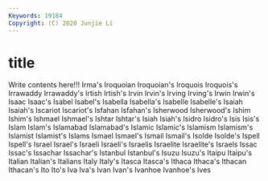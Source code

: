 ```yaml
---
Keywords: 19184
Copyright: (C) 2020 Junjie Li
---
```


# title

Write contents here!!!
Irma's
Iroquoian 
Iroquoian's 
Iroquois 
Iroquois's 
Irrawaddy 
Irrawaddy's 
Irtish 
Irtish's 
Irvin 
Irvin's
Irving 
Irving's 
Irwin 
Irwin's 
Isaac 
Isaac's 
Isabel 
Isabel's 
Isabella 
Isabella's
Isabelle 
Isabelle's 
Isaiah 
Isaiah's 
Iscariot 
Iscariot's 
Isfahan 
Isfahan's 
Isherwood 
Isherwood's
Ishim 
Ishim's 
Ishmael 
Ishmael's 
Ishtar 
Ishtar's 
Isiah 
Isiah's 
Isidro 
Isidro's
Isis 
Isis's 
Islam 
Islam's 
Islamabad 
Islamabad's 
Islamic 
Islamic's 
Islamism 
Islamism's
Islamist 
Islamist's 
Islams 
Ismael 
Ismael's 
Ismail 
Ismail's 
Isolde 
Isolde's 
Ispell
Ispell's 
Israel 
Israel's 
Israeli 
Israeli's 
Israelis 
Israelite 
Israelite's 
Israels 
Issac
Issac's 
Issachar 
Issachar's 
Istanbul 
Istanbul's 
Isuzu 
Isuzu's 
Itaipu 
Itaipu's 
Italian
Italian's 
Italians 
Italy 
Italy's 
Itasca 
Itasca's 
Ithaca 
Ithaca's 
Ithacan 
Ithacan's
Ito 
Ito's 
Iva 
Iva's 
Ivan 
Ivan's 
Ivanhoe 
Ivanhoe's 
Ives 

